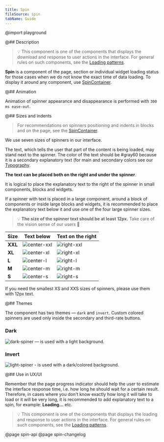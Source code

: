 ```yaml
---
title: Spin
fileSource: spin
tabName: Guide
---
```


@import playground

@## Description

> 💡 This component is one of the components that displays the download and response to user actions in the interface. For general rules on such components, see the [Loading patterns](/patterns/loading-states/).

**Spin** is a component of the page, section or individual widget loading status for those cases when we do not know the exact time of data loading. To display it around any component, use [SpinContainer](/components/spin-container/).

@## Animation

Animation of spinner appearance and disappearance is performed with `300 ms ease-out`.

@## Sizes and indents

> For recommendations on spinners positioning and indents in blocks and on the page, see the [SpinContainer](/components/spin-container/).

We use seven sizes of spinners in our interface.

The text, which tells the user that part of the content is being loaded, may stand next to the spinner. The color of the text should be #gray60 because it is a secondary explanatory text (for main and secondary colors see our [Typography](/style/typography).

**The text can be placed both on the right and under the spinner**.

It is logical to place the explanatory text to the right of the spinner in small components, blocks and widgets.

If a spinner with text is placed in a large component, around a block of components or inside large blocks and widgets, it is recommended to place the explanatory text below it and use one of the four large spinner sizes.

> 💡 **The size of the spinner text should be at least 12px.** Take care of the vision sense of our users 🙏

| Size    | Text below                                  | Text on the right                         |
| ------- | ------------------------------------------- | ----------------------------------------- |
| **XXL** | ![center-xxl](static/@1xtextcenter-xxl.png) | ![right-xxl](static/@1xtextright-xxl.png) |
| **XL**  | ![center-xl](static/@1xtextcenter-xl.png)   | ![right-xl](static/@1xtextright-xl.png)   |
| **L**   | ![center-l](static/@1xtextcenter-l.png)     | ![right-l](static/@1xtextright-l.png)     |
| **M**   | ![center-m](static/@1xtextcenter-m.png)     | ![right-m](static/@1xtextright-m.png)     |
| **S**   | ![center-s](static/@1xtextcenter-s.png)     | ![right-s](static/@1xtextright-s.png)     |

If you need the smallest XS and XXS sizes of spinners, please use them with 12px text.

@## Themes

The component has two themes — `dark` and `invert`. Custom colored spinners are used only inside the secondary and third-rate buttons.

### Dark

![dark-spiner](static/@1xdark-m.png) — is used with a light background.

### Invert

![light-spiner](static/@1xlight-m.png) - is used with a dark/colored background.

@## Use in UX/UI

Remember that the page progress indicator should help the user to estimate the interface response time, i.e. how long he should wait for a certain result. Therefore, in cases where you don't know exactly how long it will take to load or it will be very long, it is recommended to add explanatory text to a spin, for example: **Loading...** etc.

> 💡 This component is one of the components that displays the loading and response to user actions in the interface. For general rules on such components, see the [Loading patterns](/patterns/loading-states/).

@page spin-api
@page spin-changelog
